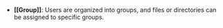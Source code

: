 - **[[Group]]**: Users are organized into groups, and files or directories can be assigned to specific groups.